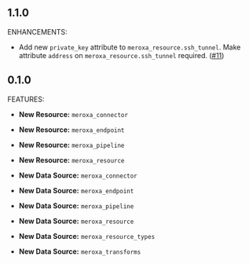 ## 1.1.0

ENHANCEMENTS:

* Add new `private_key` attribute to `meroxa_resource.ssh_tunnel`.
Make attribute `address` on `meroxa_resource.ssh_tunnel` required. ([#11](https://github.com/hashicorp/terraform-provider-aws/issues/11))

## 0.1.0

FEATURES:

* **New Resource:** `meroxa_connector`
* **New Resource:** `meroxa_endpoint`
* **New Resource:** `meroxa_pipeline`
* **New Resource:** `meroxa_resource`


* **New Data Source:** `meroxa_connector`
* **New Data Source:** `meroxa_endpoint`
* **New Data Source:** `meroxa_pipeline`
* **New Data Source:** `meroxa_resource`
* **New Data Source:** `meroxa_resource_types`
* **New Data Source:** `meroxa_transforms`
